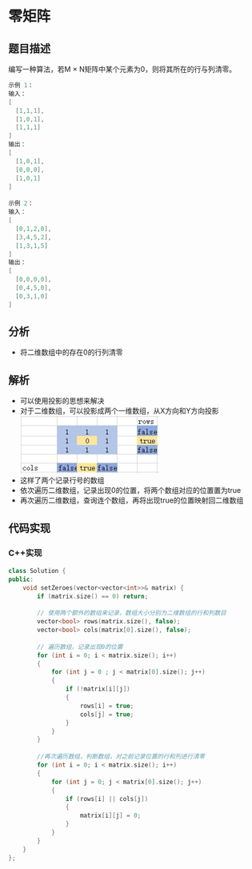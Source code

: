 # 零矩阵

## 题目描述
编写一种算法，若M × N矩阵中某个元素为0，则将其所在的行与列清零。

```c
示例 1：
输入：
[
  [1,1,1],
  [1,0,1],
  [1,1,1]
]
输出：
[
  [1,0,1],
  [0,0,0],
  [1,0,1]
]

示例 2：
输入：
[
  [0,1,2,0],
  [3,4,5,2],
  [1,3,1,5]
]
输出：
[
  [0,0,0,0],
  [0,4,5,0],
  [0,3,1,0]
]
```

## 分析
- 将二维数组中的存在0的行列清零

## 解析
- 可以使用投影的思想来解决
- 对于二维数组，可以投影成两个一维数组，从X方向和Y方向投影
![](1.jpg)
- 这样了两个记录行号的数组
- 依次遍历二维数组，记录出现0的位置，将两个数组对应的位置置为true
- 再次遍历二维数组，查询连个数组，再将出现true的位置映射回二维数组


## 代码实现

### C++实现
```cpp
class Solution {
public:
    void setZeroes(vector<vector<int>>& matrix) {
        if (matrix.size() == 0) return;

        // 使用两个额外的数组来记录，数组大小分别为二维数组的行和列数目
        vector<bool> rows(matrix.size(), false);
        vector<bool> cols(matrix[0].size(), false);

        // 遍历数组，记录出现0的位置
        for (int i = 0; i < matrix.size(); i++)
        {
            for (int j = 0 ; j < matrix[0].size(); j++)
            {
                if (!matrix[i][j])
                {
                    rows[i] = true;
                    cols[j] = true;
                }
            }
        }

        //再次遍历数组，判断数组，对之前记录位置的行和列进行清零
        for (int i = 0; i < matrix.size(); i++)
        {
            for (int j = 0; j < matrix[0].size(); j++)
            {
                if (rows[i] || cols[j])
                {
                    matrix[i][j] = 0;
                }
            }
        }
    }
};
```